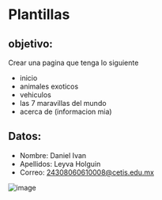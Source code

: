 # Plantillas
## objetivo:  
Crear una pagina que tenga lo siguiente
- inicio
- animales exoticos
- vehiculos
- las 7 maravillas del mundo
- acerca de (informacion mia)
## Datos:  
- Nombre: Daniel Ivan  
- Apellidos: Leyva Holguin  
- Correo: 24308060610008@cetis.edu.mx
<img alt="image" src="https://github.com/user-attachments/assets/fde956b2-5c6b-42c2-94ec-0606f1b02155" />

